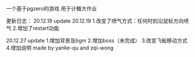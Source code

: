 一个基于pgzero的游戏
用于计概大作业

更新日志：
20.12.19 update
20.12.19 1.改变了喷气方式：任何时刻沿鼠标方向喷气
         2.增加了restart功能
         
20.12.27 update
        1.增加背景及bgm
        2.增加boss（未完成）
        3.改变飞船移动方式
        4.增加说明
made by yanke-qu and zqi-wong
